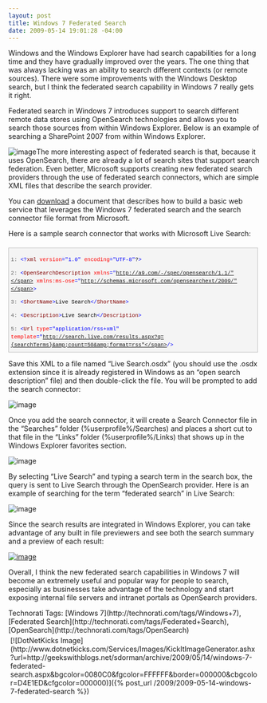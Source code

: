 ```yaml
---
layout: post
title: Windows 7 Federated Search
date: 2009-05-14 19:01:28 -04:00
---
```


Windows and the Windows Explorer have had search capabilities for a long time and they have gradually improved over the years. The one thing that was always lacking was an ability to search different contexts (or remote sources). There were some improvements with the Windows Desktop search, but I think the federated search capability in Windows 7 really gets it right.

Federated search in Windows 7 introduces support to search different remote data stores using OpenSearch technologies and allows you to search those sources from within Windows Explorer. Below is an example of searching a SharePoint 2007 from within Windows Explorer.

![image](http://gwb.blob.core.windows.net/sdorman/WindowsLiveWriter/Windows7FederatedSearch_10B84/image_14.png "image")The more interesting aspect of federated search is that, because it uses OpenSearch, there are already a lot of search sites that support search federation. Even better, Microsoft supports creating new federated search providers through the use of federated search connectors, which are simple XML files that describe the search provider.

You can [download](http://www.microsoft.com/downloads/details.aspx?FamilyID=C709A596-A9E9-49E7-BCD4-319664929317&displaylang=en) a document that describes how to build a basic web service that leverages the Windows 7 federated search and the search connector file format from Microsoft.

Here is a sample search connector that works with Microsoft Live Search:
  <div style="border-bottom: silver 1px solid; text-align: left; border-left: silver 1px solid; padding-bottom: 4px; line-height: 12pt; background-color: #f4f4f4; margin: 20px 0px 10px; padding-left: 4px; width: 97.5%; padding-right: 4px; font-family: 'Courier New', courier, monospace; direction: ltr; max-height: 200px; font-size: 8pt; overflow: auto; border-top: silver 1px solid; cursor: text; border-right: silver 1px solid; padding-top: 4px" id="codeSnippetWrapper">   <div style="border-bottom-style: none; text-align: left; padding-bottom: 0px; line-height: 12pt; border-right-style: none; background-color: #f4f4f4; padding-left: 0px; width: 100%; padding-right: 0px; font-family: 'Courier New', courier, monospace; direction: ltr; border-top-style: none; color: black; font-size: 8pt; border-left-style: none; overflow: visible; padding-top: 0px" id="codeSnippet">     

<span style="color: #606060" id="lnum1">   1:</span> <span style="color: #0000ff"><?</span><span style="color: #800000">xml</span> <span style="color: #ff0000">version</span><span style="color: #0000ff">="1.0"</span> <span style="color: #ff0000">encoding</span><span style="color: #0000ff">="UTF-8"</span>?<span style="color: #0000ff">></span>

<span style="color: #606060" id="lnum2">   2:</span> <span style="color: #0000ff"><</span><span style="color: #800000">OpenSearchDescription</span> <span style="color: #ff0000">xmlns</span><span style="color: #0000ff">="http://a9.com/-/spec/opensearch/1.1/"</span> <span style="color: #ff0000">xmlns:ms-ose</span><span style="color: #0000ff">="http://schemas.microsoft.com/opensearchext/2009/"</span><span style="color: #0000ff">></span>

<span style="color: #606060" id="lnum3">   3:</span>     <span style="color: #0000ff"><</span><span style="color: #800000">ShortName</span><span style="color: #0000ff">></span>Live Search<span style="color: #0000ff"></</span><span style="color: #800000">ShortName</span><span style="color: #0000ff">></span> 

<span style="color: #606060" id="lnum4">   4:</span>     <span style="color: #0000ff"><</span><span style="color: #800000">Description</span><span style="color: #0000ff">></span>Live Search<span style="color: #0000ff"></</span><span style="color: #800000">Description</span><span style="color: #0000ff">></span>

<span style="color: #606060" id="lnum5">   5:</span>     <span style="color: #0000ff"><</span><span style="color: #800000">Url</span> <span style="color: #ff0000">type</span><span style="color: #0000ff">="application/rss+xml"</span> <span style="color: #ff0000">template</span><span style="color: #0000ff">="http://search.live.com/results.aspx?q={searchTerms}&amp;count=50&amp;format=rss"</span><span style="color: #0000ff">/></span>

<span style="color: #606060" id="lnum6">   6:</span> <span style="color: #0000ff"></</span><span style="color: #800000">OpenSearchDescription</span><span style="color: #0000ff">></span>

</div>
</div>



Save this XML to a file named “Live Search.osdx” (you should use the .osdx extension since it is already registered in Windows as an “open search description” file) and then double-click the file. You will be prompted to add the search connector:

![image](http://gwb.blob.core.windows.net/sdorman/WindowsLiveWriter/Windows7FederatedSearch_10B84/image_13.png "image") 

Once you add the search connector, it will create a Search Connector file in the “Searches” folder (%userprofile%/Searches) and places a short cut to that file in the “Links” folder (%userprofile%/Links) that shows up in the Windows Explorer favorites section.

![image](http://gwb.blob.core.windows.net/sdorman/WindowsLiveWriter/Windows7FederatedSearch_10B84/image_12.png "image") 

By selecting “Live Search” and typing a search term in the search box, the query is sent to Live Search through the OpenSearch provider. Here is an example of searching for the term “federated search” in Live Search:

![image](http://gwb.blob.core.windows.net/sdorman/WindowsLiveWriter/Windows7FederatedSearch_10B84/image_11.png "image") 

Since the search results are integrated in Windows Explorer, you can take advantage of any built in file previewers and see both the search summary and a preview of each result:

[![image](http://gwb.blob.core.windows.net/sdorman/WindowsLiveWriter/Windows7FederatedSearch_10B84/image_thumb_5.png "image")](http://gwb.blob.core.windows.net/sdorman/WindowsLiveWriter/Windows7FederatedSearch_10B84/image_16.png) 

Overall, I think the new federated search capabilities in Windows 7 will become an extremely useful and popular way for people to search, especially as businesses take advantage of the technology and start exposing internal file servers and intranet portals as OpenSearch providers.


<div style="padding-bottom: 0px; margin: 0px; padding-left: 0px; padding-right: 0px; display: inline; float: none; padding-top: 0px" id="scid:0767317B-992E-4b12-91E0-4F059A8CECA8:8b8b244a-0f0b-440a-b3ca-fae5663046fd" class="wlWriterSmartContent">Technorati Tags: [Windows 7](http://technorati.com/tags/Windows+7),[Federated Search](http://technorati.com/tags/Federated+Search),[OpenSearch](http://technorati.com/tags/OpenSearch)</div><div class="wlWriterHeaderFooter" style="text-align:left; margin:0px; padding:4px 4px 4px 4px;">[![DotNetKicks Image](http://www.dotnetkicks.com/Services/Images/KickItImageGenerator.ashx?url=http://geekswithblogs.net/sdorman/archive/2009/05/14/windows-7-federated-search.aspx&bgcolor=0080C0&fgcolor=FFFFFF&border=000000&cbgcolor=D4E1ED&cfgcolor=000000)]({% post_url /2009/2009-05-14-windows-7-federated-search %})</div>
